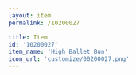 ```yaml
---
layout: item
permalink: /10200027

title: Item
id: '10200027'
item_name: 'High Ballet Bun'
icon_url: 'customize/00200027.png'
---
```

